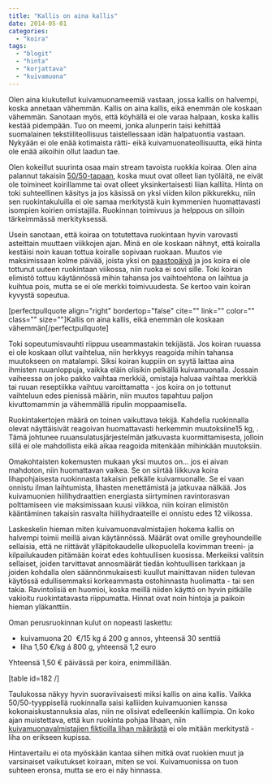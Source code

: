```yaml
---
title: "Kallis on aina kallis"
date: 2014-05-01
categories: 
  - "koira"
tags: 
  - "blogit"
  - "hinta"
  - "korjattava"
  - "kuivamuona"
---
```


Olen aina kiukutellut kuivamuonameemiä vastaan, jossa kallis on halvempi, koska annetaan vähemmän. Kallis on aina kallis, eikä enemmän ole koskaan vähemmän. Sanotaan myös, että köyhällä ei ole varaa halpaan, koska kallis kestää pidempään. Tuo on meemi, jonka alunperin taisi kehittää suomalainen tekstiiliteollisuus taistellessaan idän halpatuontia vastaan. Nykyään ei ole enää kotimaista rätti- eikä kuivamuonateollisuutta, eikä hinta ole enää aikoihin ollut laadun tae.

<!--more-->

Olen kokeillut suurinta osaa main stream tavoista ruokkia koiraa. Olen aina palannut takaisin [50/50-tapaan](https://www.katiska.eu/tieto/koira-ruokinta-5050/5050-malli/ "50/50 -malli"), koska muut ovat olleet lian työläitä, ne eivät ole toimineet koirillamme tai ovat olleet yksinkertaisesti liian kalliita. Hinta on toki suhteellinen käsitys ja jos käsissä on yksi viiden kilon pikkurekku, niin sen ruokintakuluilla ei ole samaa merkitystä kuin kymmenien huomattavasti isompien koirien omistajilla. Ruokinnan toimivuus ja helppous on silloin tärkeimmässä merkityksessä.

Usein sanotaan, että koiraa on totutettava ruokintaan hyvin varovasti asteittain muuttaen viikkojen ajan. Minä en ole koskaan nähnyt, että koiralla kestäisi noin kauan tottua koiralle sopivaan ruokaan. Muutos vie maksimissaan kolme päivää, joista yksi on [paastopäivä](https://www.katiska.eu/tieto/koira-syominen-yleinen/koiran-paasto/ "Koiran paasto") ja jos koira ei ole tottunut uuteen ruokintaan viikossa, niin ruoka ei sovi sille. Toki koiran elimistö tottuu käytännössä mihin tahansa jos vaihtoehtona on laihtua ja kuihtua pois, mutta se ei ole merkki toimivuudesta. Se kertoo vain koiran kyvystä sopeutua.

\[perfectpullquote align="right" bordertop="false" cite="" link="" color="" class="" size=""\]Kallis on aina kallis, eikä enemmän ole koskaan vähemmän\[/perfectpullquote\]

Toki sopeutumisvauhti riippuu useammastakin tekijästä. Jos koiran ruuassa ei ole koskaan ollut vaihtelua, niin herkkyys reagoida mihin tahansa muutokseen on matalampi. Siksi koiran kuppiin on syytä laittaa aina ihmisten ruuanloppuja, vaikka eläin olisikin pelkällä kuivamuonalla. Jossain vaiheessa on joko pakko vaihtaa merkkiä, omistaja haluaa vaihtaa merkkiä tai ruuan reseptiikka vaihtuu varoittamatta - jos koira on jo tottunut vaihteluun edes pienissä määrin, niin muutos tapahtuu paljon kivuttomammin ja vähemmällä ripulin moppaamisella.

Ruokintakertojen määrä on toinen vaikuttava tekijä. Kahdella ruokinnalla olevat näyttäisivät reagoivan huomattavasti herkemmin muutoksiine15 kg, . Tämä johtunee ruuansulatusjärjestelmän jatkuvasta kuormittamisesta, jolloin sillä ei ole mahdollista eikä aikaa reagoida mitenkään mihinkään muutoksiin.

Omakohtaisten kokemusten mukaan yksi muutos on... jos ei aivan mahdoton, niin huomattavan vaikea. Se on siirtää liikkuva koira lihapohjaisesta ruokinnasta takaisin pelkälle kuivamuonalle. Se ei vaan onnistu ilman laihtumista, lihasten menettämistä ja jatkuvaa nälkää. Jos kuivamuonien hiilihydraattien energiasta siirtyminen ravintorasvan polttamiseen vie maksimissaan kuusi viikkoa, niin koiran elimistön kääntäminen takaisin rasvalta hiilihydraateille ei onnistu edes 12 viikossa.

Laskeskelin hieman miten kuivamuonavalmistajien hokema kallis on halvempi toimii meillä aivan käytännössä. Määrät ovat omille greyhoundeille sellaisia, että ne riittävät ylläpitokaudelle ulkopuolella kovimman treeni- ja kilpailukauden pitämään koirat edes kohtuullisen kuosissa. Merkeiksi valitsin sellaiset, joiden tarvittavat annosmäärät tiedän kohtuullisen tarkkaan ja joiden kohdalla olen säännönmukaisesti kuullut mainittavan niiden tulevan käytössä edullisemmaksi korkeammasta ostohinnasta huolimatta - tai sen takia. Ravintolisiä en huomioi, koska meillä niiden käyttö on hyvin pitkälle vakioitu ruokintatavasta riippumatta. Hinnat ovat noin hintoja ja paikoin hieman yläkanttiin.

Oman perusruokinnan kulut on nopeasti laskettu:

- kuivamuona 20  €/15 kg á 200 g annos, yhteensä 30 senttiä
- liha 1,50 €/kg á 800 g, yhteensä 1,2 euro

Yhteensä 1,50 € päivässä per koira, enimmillään.

\[table id=182 /\]

Taulukossa näkyy hyvin suoraviivaisesti miksi kallis on aina kallis. Vaikka 50/50-tyyppisellä ruokinnalla saisi kalliiden kuivamuonien kanssa kokonaiskustannuksia alas, niin ne olisivat edelleenkin kalliimpia. On koko ajan muistettava, että kun ruokinta pohjaa lihaan, niin [kuivamuonavalmistajien fiktioilla lihan määrästä](https://www.katiska.eu/ruokinta/kuivamuonat-ruokinta/raaka-aineiden-suuruusjarjestys/ "Raaka-aineiden suuruusjärjestys") ei ole mitään merkitystä - liha on erikseen kupissa.

Hintavertailu ei ota myöskään kantaa siihen mitkä ovat ruokien muut ja varsinaiset vaikutukset koiraan, miten se voi. Kuivamuonissa on tuon suhteen eronsa, mutta se ero ei näy hinnassa.
